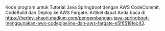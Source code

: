 Kode program untuk Tutorial Java Springboot dengan AWS CodeCommit, CodeBuild dan Deploy ke AWS Fargate. Artikel dapat Anda baca di https://herley-shaori.medium.com/pengembangan-java-springboot-menggunakan-aws-codepipeline-dan-aws-fargate-e5f6518fec43.